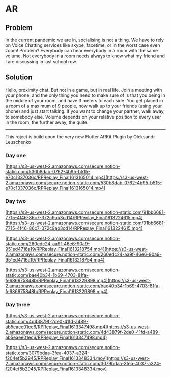 # AR

## Problem

In the current pandemic we are in, socialising is not a thing. We have to rely on Voice Chatting services like skype, facetime, or in the worst case even zoom! Problem? Everybody can hear everybody in a room with the same volume. Not everybody in a room needs always to know what my friend and I are discussing in last school row. 

## Solution

Hello, proximity chat. But not in a game, but in real life. Join a meeting with your phone, and the only thing you need to make sure of is that you being in the middle of your room, and have 3 meters to each side. You get placed in a room of a maximum of 9 people, now walk up to your friends (using your phone) and just start talking. If you want to change your partner, walk away, to somebody else. Volume depends on your relative position to every user in the room, the further away, the quite.

---

This roject is build upon the very new Flutter ARKit Plugin by Oleksandr Leuschenko


### Day one

[https://s3-us-west-2.amazonaws.com/secure.notion-static.com/530b8dab-0762-4b95-b515-e70c1337036c/RPReplay_Final1613165014.mp4](https://s3-us-west-2.amazonaws.com/secure.notion-static.com/530b8dab-0762-4b95-b515-e70c1337036c/RPReplay_Final1613165014.mp4)

### Day two

[https://s3-us-west-2.amazonaws.com/secure.notion-static.com/91bb6681-7715-4f46-86c7-372c9ab3cd14/RPReplay_Final1613224615.mp4](https://s3-us-west-2.amazonaws.com/secure.notion-static.com/91bb6681-7715-4f46-86c7-372c9ab3cd14/RPReplay_Final1613224615.mp4)

[https://s3-us-west-2.amazonaws.com/secure.notion-static.com/260edc24-aa9f-46e6-90a9-951ed4716a19/RPReplay_Final1613218754.mp4](https://s3-us-west-2.amazonaws.com/secure.notion-static.com/260edc24-aa9f-46e6-90a9-951ed4716a19/RPReplay_Final1613218754.mp4)

[https://s3-us-west-2.amazonaws.com/secure.notion-static.com/bae40b34-1b69-4703-81fa-fe686975848b/RPReplay_Final1613229898.mp4](https://s3-us-west-2.amazonaws.com/secure.notion-static.com/bae40b34-1b69-4703-81fa-fe686975848b/RPReplay_Final1613229898.mp4)

### Day three

[https://s3-us-west-2.amazonaws.com/secure.notion-static.com/4d43879f-2de0-41fd-a489-ab5eaee01ec6/RPReplay_Final1613347498.mp4](https://s3-us-west-2.amazonaws.com/secure.notion-static.com/4d43879f-2de0-41fd-a489-ab5eaee01ec6/RPReplay_Final1613347498.mp4)

[https://s3-us-west-2.amazonaws.com/secure.notion-static.com/3079bdaa-3fea-4037-a324-f204ef5b2945/RPReplay_Final1613348334.mov](https://s3-us-west-2.amazonaws.com/secure.notion-static.com/3079bdaa-3fea-4037-a324-f204ef5b2945/RPReplay_Final1613348334.mov)
